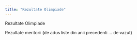 ```yaml
---
title: "Rezultate Olimpiade"
---
```

Rezultate Olimpiade

Rezultate meritorii (de adus liste din anii precedenti ... de vazut)
